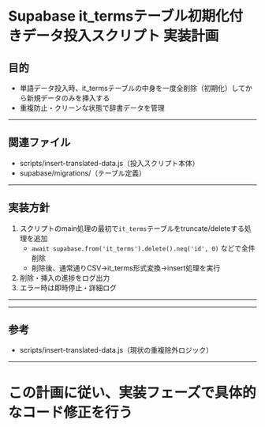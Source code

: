 
# Supabase it_termsテーブル初期化付きデータ投入スクリプト 実装計画

## 目的
- 単語データ投入時、it_termsテーブルの中身を一度全削除（初期化）してから新規データのみを挿入する
- 重複防止・クリーンな状態で辞書データを管理

---

## 関連ファイル
- scripts/insert-translated-data.js（投入スクリプト本体）
- supabase/migrations/（テーブル定義）

---

## 実装方針
1. スクリプトのmain処理の最初で`it_terms`テーブルをtruncate/deleteする処理を追加
   - `await supabase.from('it_terms').delete().neq('id', 0)` などで全件削除
   - 削除後、通常通りCSV→it_terms形式変換→insert処理を実行
2. 削除・挿入の進捗をログ出力
3. エラー時は即時停止・詳細ログ

---

---

## 参考
- scripts/insert-translated-data.js（現状の重複除外ロジック）

---

# この計画に従い、実装フェーズで具体的なコード修正を行う

